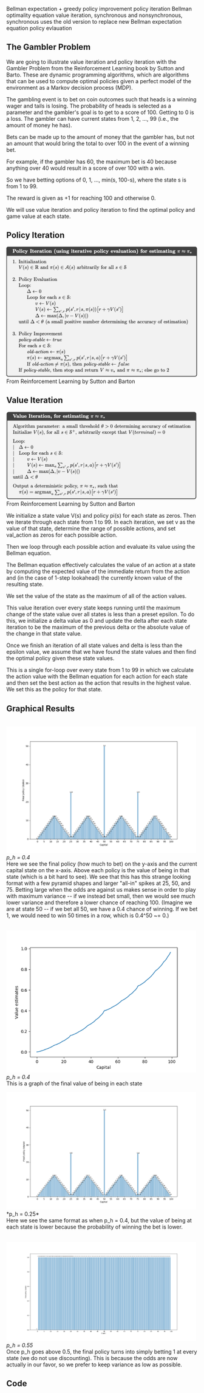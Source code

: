 Bellman expectation + greedy policy improvement policy iteration
Bellman optimality equation value iteration, synchronous and nonsynchronous, synchronous uses the old version to replace new
Bellman expectation equation policy evlauation

## The Gambler Problem
We are going to illustrate value iteration and policy iteration with the Gambler Problem from the Reinforcement Learning book by Sutton and Barto. These are dynamic programming algorithms, which are algorithms that can be used to compute optimal policies given a perfect model of the environment as a Markov decision process (MDP). 

The gambling event is to bet on coin outcomes such that heads is a winning wager and tails is losing. The probability of heads is selected as a parameter and the gambler's goal is to get to a score of 100. Getting to 0 is a loss. The gambler can have current states from 1, 2, ..., 99 (i.e., the amount of money he has). 

Bets can be made up to the amount of money that the gambler has, but not an amount that would bring the total to over 100 in the event of a winning bet. 

For example, if the gambler has 60, the maximum bet is 40 because anything over 40 would result in a score of over 100 with a win. 

So we have betting options of 0, 1, ..., min(s, 100-s), where the state s is from 1 to 99. 

The reward is given as +1 for reaching 100 and otherwise 0. 

We will use value iteration and policy iteration to find the optimal policy and game value at each state. 

## Policy Iteration
<img src="../assets/pol_iteration.png">
<br>From Reinforcement Learning by Sutton and Barton

## Value Iteration
<img src="../assets/val_iteration.png">
<br>From Reinforcement Learning by Sutton and Barton

We initialize a state value V(s) and policy pi(s) for each state as zeros. Then we iterate through each state from 1 to 99. In each iteration, we set v as the value of that state, determine the range of possible actions, and set val_action as zeros for each possible action. 

Then we loop through each possible action and evaluate its value using the Bellman equation. 

The Bellman equation effectively calculates the value of an action at a state by computing the expected value of the immediate return from the action and (in the case of 1-step lookahead) the currently known value of the resulting state. 

We set the value of the state as the maximum of all of the action values. 

This value iteration over every state keeps running until the maximum change of the state value over all states is less than a preset epsilon. To do this, we initialize a delta value as 0 and update the delta after each state iteration to be the maximum of the previous delta or the absolute value of the change in that state value. 

Once we finish an iteration of all state values and delta is less than the epsilon value, we assume that we have found the state values and then find the optimal policy given these state values. 

This is a single for-loop over every state from 1 to 99 in which we calculate the action value with the Bellman equation for each action for each state and then set the best action as the action that results in the highest value. We set this as the policy for that state. 



## Graphical Results
<br><img src="../assets/gambler04.png" width="500">
*p_h = 0.4*
<br>Here we see the final policy (how much to bet) on the y-axis and the current capital state on the x-axis. Above each policy is the value of being in that state (which is a bit hard to see). We see that this has this strange looking format with a few pyramid shapes and larger "all-in" spikes at 25, 50, and 75. Betting large when the odds are against us makes sense in order to play with maximum variance -- if we instead bet small, then we would see much lower variance and therefore a lower chance of reaching 100. (Imagine we are at state 50 -- if we bet all 50, we have a 0.4 chance of winning. If we bet 1, we would need to win 50 times in a row, which is 0.4^50 ~= 0.)

<br><img src="../assets/gambler04capital.png" width="500">
*p_h = 0.4*
<br>This is a graph of the final value of being in each state

<img src="../assets/gambler025.png" width="500">
*p_h = 0.25*
<br> Here we see the same format as when p_h = 0.4, but the value of being at each state is lower because the probability of winning the bet is lower. 

<br><img src="../assets/gambler055.png" width="500">
*p_h = 0.55*
<br>Once p_h goes above 0.5, the final policy turns into simply betting 1 at every state (we do not use discounting). This is because the odds are now actually in our favor, so we prefer to keep variance as low as possible. 

## Code
<script src="https://gist.github.com/chisness/9af4cbb4d193af6e98b1a0fd65cade6b.js"></script>

<script src="https://gist.github.com/chisness/6150ecfba999c8807467d9329e2c36a4.js"></script>

<script src="https://gist.github.com/chisness/e6d3d1a89285597a413de3cfd169ca5f.js"></script>